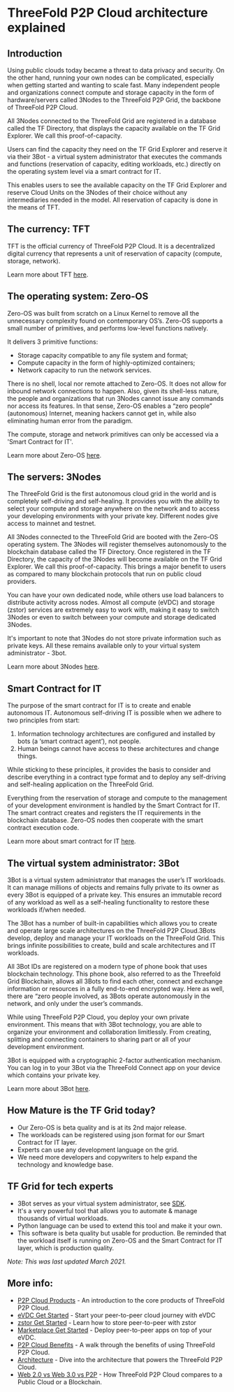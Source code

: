# ThreeFold P2P Cloud architecture explained

## Introduction

Using public clouds today became a threat to data privacy and security. On the other hand, running your own nodes can be complicated, especially when getting started and wanting to scale fast. Many independent people and organizations connect compute and storage capacity in the form of hardware/servers called 3Nodes to the ThreeFold P2P Grid, the backbone of ThreeFold P2P Cloud.

All 3Nodes connected to the ThreeFold Grid are registered in a database called the TF Directory, that displays the capacity available on the TF Grid Explorer. We call this proof-of-capacity.

Users can find the capacity they need on the TF Grid Explorer and reserve it via their 3Bot - a virtual system administrator that executes the commands and functions (reservation of capacity, editing workloads, etc.) directly on the operating system level via a smart contract for IT.

This enables users to see the available capacity on the TF Grid Explorer and reserve Cloud Units on the 3Nodes of their choice without any intermediaries needed in the model. All reservation of capacity is done in the means of TFT.

## The currency: TFT

TFT is the official currency of ThreeFold P2P Cloud. It is a decentralized digital currency that represents a unit of reservation of capacity (compute, storage, network).

Learn more about TFT [here](tokens_home).

## The operating system: Zero-OS

Zero-OS was built from scratch on a Linux Kernel to remove all the unnecessary complexity found on contemporary OS’s. Zero-OS supports a small number of primitives, and performs low-level functions natively.

It delivers 3 primitive functions:

- Storage capacity compatible to any file system and format;
- Compute capacity in the form of highly-optimized containers;
- Network capacity to run the network services.

There is no shell, local nor remote attached to Zero-OS. It does not allow for inbound network connections to happen. Also, given its shell-less nature, the people and organizations that run 3Nodes cannot issue any commands nor access its features. In that sense, Zero-OS enables a “zero people” (autonomous) Internet, meaning hackers cannot get in, while also eliminating human error from the paradigm.

The compute, storage and network primitives can only be accessed via a 'Smart Contract for IT'.

Learn more about Zero-OS [here](zos).

## The servers: 3Nodes

The ThreeFold Grid is the first autonomous cloud grid in the world and is completely self-driving and self-healing. It provides you with the ability to select your compute and storage anywhere on the network and to access your developing environments with your private key. Different nodes give access to mainnet and testnet. 

All 3Nodes connected to the ThreeFold Grid are booted with the Zero-OS operating system. The 3Nodes will register themselves autonomously to the blockchain database called the TF Directory. Once registered in the TF Directory, the capacity of the 3Nodes will become available on the TF Grid Explorer. We call this proof-of-capacity. This brings a major benefit to users as compared to many blockchain protocols that run on public cloud providers.

You can have your own dedicated node, while others use load balancers to distribute activity across nodes. Almost all compute (eVDC) and storage (zstor) services are extremely easy to work with, making it easy to switch 3Nodes or even to switch between your compute and storage dedicated 3Nodes.

It's important to note that 3Nodes do not store private information such as private keys. All these remains available only to your virtual system administrator - 3bot.

Learn more about 3Nodes [here](part1_the_3node).

## Smart Contract for IT

The purpose of the smart contract for IT is to create and enable autonomous IT. Autonomous self-driving IT is possible when we adhere to two principles from start:

1. Information technology architectures are configured and installed by bots (a ‘smart contract agent’), not people.
2. Human beings cannot have access to these architectures and change things.

While sticking to these principles, it provides the basis to consider and describe everything in a contract type format and to deploy any self-driving and self-healing application on the ThreeFold Grid.

Everything from the reservation of storage and compute to the management of your development environment is handled by the Smart Contract for IT. The smart contract creates and registers the IT requirements in the blockchain database. Zero-OS nodes then cooperate with the smart contract execution code. 

Learn more about smart contract for IT [here](smartcontract_it).

## The virtual system administrator: 3Bot
3Bot is a virtual system administrator that manages the user’s IT workloads. It can manage millions of objects and remains fully private to its owner as every 3Bot is equipped of a private key. This ensures an immutable record of any workload as well as a self-healing functionality to restore these workloads if/when needed.

The 3Bot has a number of built-in capabilities which allows you to create and operate large scale architectures on the ThreeFold P2P Cloud.3Bots develop, deploy and manage your IT workloads on the ThreeFold Grid. This brings infinite possibilities to create, build and scale architectures and IT workloads. 

All 3Bot IDs are registered on a modern type of phone book that uses blockchain technology. This phone book, also referred to as the Threefold Grid Blockchain, allows all 3Bots to find each other, connect and exchange information or resources in a fully end-to-end encrypted way. Here as well, there are “zero people involved, as 3Bots operate autonomously in the network, and only under the user’s commands. 

While using ThreeFold P2P Cloud, you deploy your own private environment. This means that with 3Bot technology, you are able to organize your environment and collaboration limitlessly. From creating, splitting and connecting containers to sharing part or all of your development environment.

3Bot is equipped with a cryptographic 2-factor authentication mechanism. You can log in to your 3Bot via the ThreeFold Connect app on your device which contains your private key. 

Learn more about 3Bot [here](part4_3bot_digital_avatar_digital_self).

## How Mature is the TF Grid today?

- Our Zero-OS is beta quality and is at its 2nd major release.
- The workloads can be registered using json format for our Smart Contract for IT layer.
- Experts can use any development language on the grid.
- We need more developers and copywriters to help expand the technology and knowledge base.

## TF Grid for tech experts

- 3Bot serves as your virtual system administrator, see [SDK](manual:manual3_home_new).
- It's a very powerful tool that allows you to automate & manage thousands of virtual workloads.
- Python language can be used to extend this tool and make it your own.
- This software is beta quality but usable for production. Be reminded that the workload itself is running on Zero-OS and the Smart Contract for IT layer, which is production quality.

*Note: This was last updated March 2021.*

## More info:

- [P2P Cloud Products](cloud_products) - An introduction to the core products of ThreeFold P2P Cloud.
- [eVDC Get Started](evdc_getting_started) - Start your peer-to-peer cloud journey with eVDC
- [zstor Get Started](threefold_filesystem) - Learn how to store peer-to-peer with zstor
- [Marketplace Get Started](evdc_marketplace) - Deploy peer-to-peer apps on top of your eVDC.
- [P2P Cloud Benefits](usp) - A walk through the benefits of using ThreeFold P2P Cloud.
- [Architecture](cloud_architecture) - Dive into the architecture that powers the ThreeFold P2P Cloud.
- [Web 2.0 vs Web 3.0 vs P2P](cloud_compare_home) - How ThreeFold P2P Cloud compares to a Public Cloud or a Blockchain.